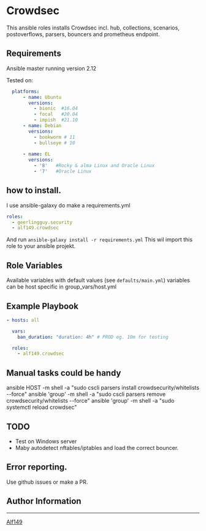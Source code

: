 # Crowdsec
This ansible roles installs Crowdsec incl. hub, collections, scenarios, postoverflows, parsers, bouncers and prometheus endpoint.

## Requirements
Ansible master running version 2.12 

Tested on:
```yaml
  platforms:
      - name: Ubuntu
        versions:
          - bionic  #16.04
          - focal   #20.04
          - impish  #21.10
      - name: Debian
        versions:
          - bookworm # 11
          - bullseye # 10
      
      - name: EL
        versions:
          - '8'   #Rocky & alma Linux and Oracle Linux
          - '7'   #Oracle Linux
```

## how to install.
I use ansible-galaxy do make a requirements.yml
```yaml
roles:
  - geerlingguy.security
  - alf149.crowdsec
```
And run 
`ansible-galaxy install -r requirements.yml` This wil import this role to your ansible projekt. 


## Role Variables
Available variables with default values (see `defaults/main.yml`)
variables can be host specific in group_vars/host.yml

## Example Playbook
```yaml
- hosts: all

  vars:
    ban_duration: "duration: 4h" # PROD eg. 10m for testing

  roles:
    - alf149.crowdsec 
```

## Manual tasks could be handy
ansible HOST -m shell -a "sudo cscli parsers install crowdsecurity/whitelists --force"
ansible 'group' -m shell -a "sudo cscli parsers remove crowdsecurity/whitelists --force"
ansible 'group' -m shell -a "sudo systemctl reload crowdsec"

## TODO
- Test on Windows server  
- Maby autodetect nftables/iptables and load the correct bouncer. 

## Error reporting. 
Use github issues or make a PR. 

## Author Information
------------------

[Alf149](https://github.com/alf149) 
